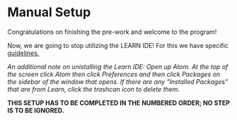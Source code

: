 # Manual Setup

Congratulations on finishing the pre-work and welcome to the program!

Now, we are going to stop utilizing the LEARN IDE! For this we have specific [guidelines.](http://help.learn.co/workflow-tips/local-environment/manual-environment-set-up)  

_An additional note on unistalling the Learn IDE:  Open up Atom. At the top of the screen click Atom then click Preferences and then click Packages on the sidebar of the window that opens. If there are any "Installed Packages" that are from Learn, click the trashcan icon to delete them._
    
**THIS SETUP HAS TO BE COMPLETED IN THE NUMBERED ORDER; NO STEP IS TO BE IGNORED.**
